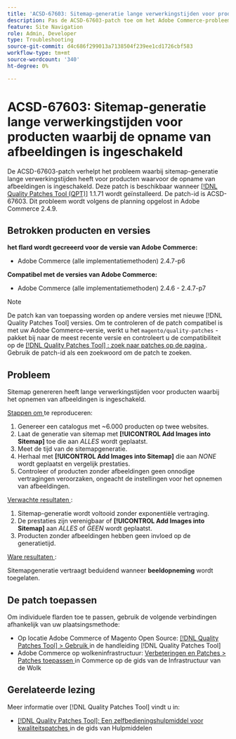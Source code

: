 ```yaml
---
title: 'ACSD-67603: Sitemap-generatie lange verwerkingstijden voor producten waarbij de opname van afbeeldingen is ingeschakeld'
description: Pas de ACSD-67603-patch toe om het Adobe Commerce-probleem te verhelpen, waarbij sitemap-generatie voor producten met afbeeldingen een exponentiële vertraging heeft opgelopen.
feature: Site Navigation
role: Admin, Developer
type: Troubleshooting
source-git-commit: d4c686f299013a7138504f239ee1cd1726cbf583
workflow-type: tm+mt
source-wordcount: '340'
ht-degree: 0%

---
```



# ACSD-67603: Sitemap-generatie lange verwerkingstijden voor producten waarbij de opname van afbeeldingen is ingeschakeld

De ACSD-67603-patch verhelpt het probleem waarbij sitemap-generatie lange verwerkingstijden heeft voor producten waarvoor de opname van afbeeldingen is ingeschakeld. Deze patch is beschikbaar wanneer [[!DNL Quality Patches Tool (QPT)]](/help/tools/quality-patches-tool/quality-patches-tool-to-self-serve-quality-patches.md) 1.1.71 wordt geïnstalleerd. De patch-id is ACSD-67603. Dit probleem wordt volgens de planning opgelost in Adobe Commerce 2.4.9.

## Betrokken producten en versies

**het flard wordt gecreeerd voor de versie van Adobe Commerce:**

* Adobe Commerce (alle implementatiemethoden) 2.4.7-p6

**Compatibel met de versies van Adobe Commerce:**

* Adobe Commerce (alle implementatiemethoden) 2.4.6 - 2.4.7-p7

>[!NOTE]
>
>De patch kan van toepassing worden op andere versies met nieuwe [!DNL Quality Patches Tool] versies. Om te controleren of de patch compatibel is met uw Adobe Commerce-versie, werkt u het `magento/quality-patches` -pakket bij naar de meest recente versie en controleert u de compatibiliteit op de [[!DNL Quality Patches Tool] : zoek naar patches op de pagina ](https://experienceleague.adobe.com/tools/commerce-quality-patches/index.html) . Gebruik de patch-id als een zoekwoord om de patch te zoeken.

## Probleem

Sitemap genereren heeft lange verwerkingstijden voor producten waarbij het opnemen van afbeeldingen is ingeschakeld.

<u> Stappen om </u> te reproduceren:

1. Genereer een catalogus met ~6.000 producten op twee websites.
1. Laat de generatie van sitemap met **[!UICONTROL Add Images into Sitemap]** toe die aan *ALLES* wordt geplaatst.
1. Meet de tijd van de sitemapgeneratie.
1. Herhaal met **[!UICONTROL Add Images into Sitemap]** die aan *NONE* wordt geplaatst en vergelijk prestaties.
1. Controleer of producten zonder afbeeldingen geen onnodige vertragingen veroorzaken, ongeacht de instellingen voor het opnemen van afbeeldingen.

<u> Verwachte resultaten </u>:

1. Sitemap-generatie wordt voltooid zonder exponentiële vertraging.
1. De prestaties zijn verenigbaar of **[!UICONTROL Add Images into Sitemap]** aan *ALLES* of *GEEN* wordt geplaatst.
1. Producten zonder afbeeldingen hebben geen invloed op de generatietijd.

<u> Ware resultaten </u>:

Sitemapgeneratie vertraagt beduidend wanneer **beeldopneming** wordt toegelaten.

## De patch toepassen

Om individuele flarden toe te passen, gebruik de volgende verbindingen afhankelijk van uw plaatsingsmethode:

* Op locatie Adobe Commerce of Magento Open Source: [[!DNL Quality Patches Tool] > Gebruik ](/help/tools/quality-patches-tool/usage.md) in de handleiding [!DNL Quality Patches Tool]
* Adobe Commerce op wolkeninfrastructuur: [ Verbeteringen en Patches > Patches toepassen ](https://experienceleague.adobe.com/docs/commerce-cloud-service/user-guide/develop/upgrade/apply-patches.html) in Commerce op de gids van de Infrastructuur van de Wolk

## Gerelateerde lezing

Meer informatie over [!DNL Quality Patches Tool] vindt u in:

* [[!DNL Quality Patches Tool]: Een zelfbedieningshulpmiddel voor kwaliteitspatches ](/help/tools/quality-patches-tool/quality-patches-tool-to-self-serve-quality-patches.md) in de gids van Hulpmiddelen
